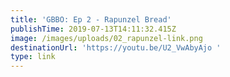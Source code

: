 ```yaml
---
title: 'GBBO: Ep 2 - Rapunzel Bread'
publishTime: 2019-07-13T14:11:32.415Z
image: /images/uploads/02_rapunzel-link.png
destinationUrl: 'https://youtu.be/U2_VwAbyAjo '
type: link
---
```


